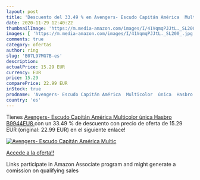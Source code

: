 ```yaml
---
layout: post
title: 'Descuento del 33.49 % en Avengers- Escudo Capitán América  Multic'
date: 2020-11-29 12:40:22
thumbnailImage: 'https://m.media-amazon.com/images/I/41VqmqPJJtL._SL200_.jpg'
images: [ 'https://m.media-amazon.com/images/I/41VqmqPJJtL._SL200_.jpg' ]
comments: true
category: ofertas
author: ring
slug: 'B07L97MG7B-es'
description:
actualPrice: 15.29 EUR
currency: EUR
price: 15.29
comparePrice: 22.99 EUR
inStock: true
prodname: 'Avengers- Escudo Capitán América  Multicolor  única  Hasbro B9944EU8 '
country: 'es'
---
```


Tienes [Avengers- Escudo Capitán América  Multicolor  única  Hasbro B9944EU8 ](https://www.amazon.es/dp/B07L97MG7B/?tag=tolees-21) con un 33.49 % de descuento con precio de oferta de 15.29 EUR (original: 22.99 EUR) en el siguiente enlace!

[![Avengers- Escudo Capitán América  Multic](https://m.media-amazon.com/images/I/41VqmqPJJtL._SL200_.jpg)](https://www.amazon.es/dp/B07L97MG7B/?tag=tolees-21)

[Accede a la oferta!!](https://www.amazon.es/dp/B07L97MG7B/?tag=tolees-21)

Links participate in Amazon Associate program and might generate a comission on qualifying sales


